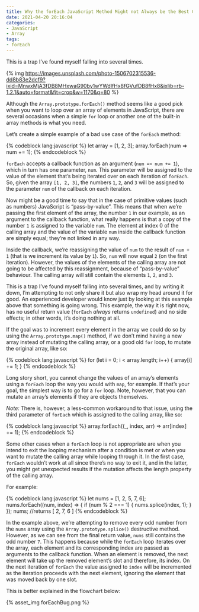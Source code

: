 ```yaml
---
title: Why the forEach JavaScript Method Might not Always be the Best Choice
date: 2021-04-20 20:16:04
categories:
- JavaScript
- Array
tags:
- forEach
---
```


This is a trap I’ve found myself falling into several times.

{% img https://images.unsplash.com/photo-1506702315536-dd8b83e2dcf9?ixid=MnwxMjA3fDB8MHxwaG90by1wYWdlfHx8fGVufDB8fHx8&ixlib=rb-1.2.1&auto=format&fit=crop&w=1170&q=80 %}

Although the `Array.prototype.forEach()` method seems like a good pick when you want to loop over an array of elements in JavaScript, there are several occasions when a simple `for` loop or another one of the built-in array methods is what you need.

<!-- more -->

Let’s create a simple example of a bad use case of the `forEach` method:

{% codeblock lang:javascript %}
let array = [1, 2, 3];
array.forEach(num => num += 1);
{% endcodeblock %}

`forEach` accepts a callback function as an argument (`num => num += 1`), which in turn has one parameter, `num`. This parameter will be assigned to the value of the element that’s being iterated over on each iteration of `forEach`. So, given the array `[1, 2, 3]`, the numbers `1`, `2`, and `3` will be assigned to the parameter `num` of the callback on each iteration.

Now might be a good time to say that in the case of primitive values (such as numbers) JavaScript is “pass-by-value”. This means that when we’re passing the first element of the array, the number `1` in our example, as an argument to the callback function, what really happens is that a copy of the number `1` is assigned to the variable `num`. The element at index 0 of the calling array and the value of the variable `num` inside the callback function are simply equal; they’re not linked in any way.

Inside the callback, we’re reassigning the value of `num` to the result of `num + 1` (that is we increment its value by `1`). So, `num` will now equal `2` (on the first iteration). However, the values of the elements of the calling array are not going to be affected by this reassignment, because of “pass-by-value” behaviour. The calling array will still contain the elements `1`, `2`, and `3`.

This is a trap I’ve found myself falling into several times, and by writing it down, I’m attempting to not only share it but also wrap my head around it for good. An experienced developer would know just by looking at this example above that something is going wrong. This example, the way it is right now, has no useful return value (`forEach` *always* returns `undefined`) and no side effects; in other words, it’s doing nothing at all.

If the goal was to increment every element in the array we could do so by using the `Array.prototype.map()` method, if we don’t mind having a new array instead of mutating the calling array, or a good old `for` loop, to mutate the original array, like so:

{% codeblock lang:javascript %}
for (let i = 0; i < array.length; i++) {
 array[i] += 1;
}
{% endcodeblock %}

Long story short, you cannot change the values of an array’s elements using a `forEach` loop the way you would with `map`, for example. If that’s your goal, the simplest way is to go for a `for` loop. Note, however, that you can mutate an array’s elements if they are objects themselves.

*Note:* There is, however, a less-common workaround to that issue, using the third parameter of `forEach` which is assigned to the calling array, like so:

{% codeblock lang:javascript %}
array.forEach((_, index, arr) => arr[index] += 1);
{% endcodeblock %}

Some other cases when a `forEach` loop is not appropriate are when you intend to exit the looping mechanism after a condition is met or when you want to mutate the calling array while looping through it. In the first case, `forEach` wouldn’t work at all since there’s no way to exit it, and in the latter, you might get unexpected results if the mutation affects the length property of the calling array.

For example:

{% codeblock lang:javascript %}
let nums = [1, 2, 5, 7, 6];
nums.forEach((num, index) => {
  if (num % 2 === 1) {
    nums.splice(index, 1);
  }
});
nums; //returns [ 2, 7, 6 ]
{% endcodeblock %}

In the example above, we’re attempting to remove every odd number from the `nums` array using the `Array.prototype.splice()` destructive method. However, as we can see from the final return value, `nums` still contains the odd number `7`. This happens because while the `forEach` loop iterates over the array, each element and its corresponding index are passed as arguments to the callback function. When an element is removed, the next element will take up the removed element’s slot and therefore, its index. On the next iteration of `forEach` the value assigned to `index` will be incremented as the iteration proceeds with the next element, ignoring the element that was moved back by one slot.

This is better explained in the flowchart below:

{% asset_img forEachBug.png %}